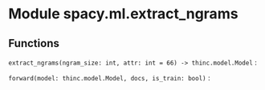 Module spacy.ml.extract_ngrams
==============================

Functions
---------

    
`extract_ngrams(ngram_size: int, attr: int = 66) ‑> thinc.model.Model`
:   

    
`forward(model: thinc.model.Model, docs, is_train: bool)`
: